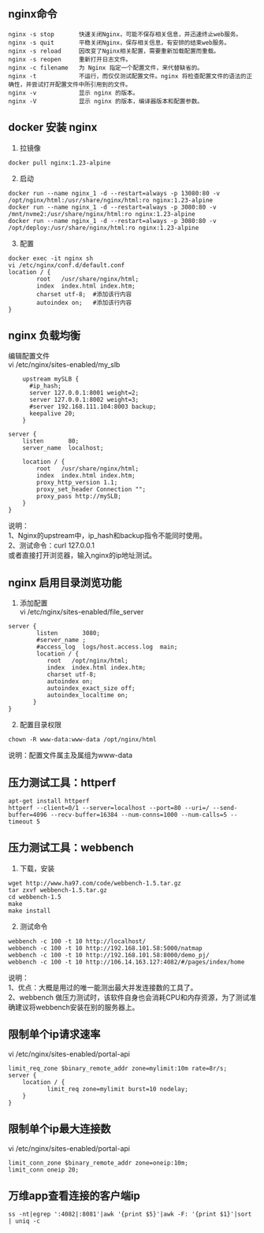 

##  nginx命令
```
nginx -s stop       快速关闭Nginx，可能不保存相关信息，并迅速终止web服务。
nginx -s quit       平稳关闭Nginx，保存相关信息，有安排的结束web服务。
nginx -s reload     因改变了Nginx相关配置，需要重新加载配置而重载。
nginx -s reopen     重新打开日志文件。
nginx -c filename   为 Nginx 指定一个配置文件，来代替缺省的。
nginx -t            不运行，而仅仅测试配置文件。nginx 将检查配置文件的语法的正确性，并尝试打开配置文件中所引用到的文件。
nginx -v            显示 nginx 的版本。
nginx -V            显示 nginx 的版本，编译器版本和配置参数。
```

## docker 安装 nginx
1. 拉镜像
```
docker pull nginx:1.23-alpine
```
2. 启动
```
docker run --name nginx_1 -d --restart=always -p 13080:80 -v /opt/nginx/html:/usr/share/nginx/html:ro nginx:1.23-alpine
docker run --name nginx_1 -d --restart=always -p 3080:80 -v /mnt/nvme2:/usr/share/nginx/html:ro nginx:1.23-alpine
docker run --name nginx_1 -d --restart=always -p 3080:80 -v /opt/deploy:/usr/share/nginx/html:ro nginx:1.23-alpine
```

3. 配置
```
docker exec -it nginx sh
vi /etc/nginx/conf.d/default.conf
location / {
        root   /usr/share/nginx/html;
        index  index.html index.htm;
        charset utf-8;  #添加该行内容
        autoindex on;   #添加该行内容
}
```
##  nginx 负载均衡 
编辑配置文件  
vi /etc/nginx/sites-enabled/my_slb  
```
    upstream mySLB {
	  #ip_hash;
      server 127.0.0.1:8001 weight=2;
      server 127.0.0.1:8002 weight=3; 
      #server 192.168.111.104:8003 backup;
	  keepalive 20;
    }

server {
    listen       80;
    server_name  localhost;
	
    location / {
        root   /usr/share/nginx/html;
        index  index.html index.htm;
		proxy_http_version 1.1;
		proxy_set_header Connection "";
	    proxy_pass http://mySLB; 
    }
}
```
说明：  
1、Nginx的upstream中，ip_hash和backup指令不能同时使用。  
2、测试命令：curl 127.0.0.1  
或者直接打开浏览器，输入nginx的ip地址测试。  

## nginx 启用目录浏览功能 
1. 添加配置  
vi /etc/nginx/sites-enabled/file_server  
```
server {
        listen       3080;
        #server_name ;
        #access_log  logs/host.access.log  main;
        location / {
           root   /opt/nginx/html;
           index  index.html index.htm;
           charset utf-8;
           autoindex on;
           autoindex_exact_size off;
           autoindex_localtime on;
       }
}
```

2. 配置目录权限  
```
chown -R www-data:www-data /opt/nginx/html
```
说明：配置文件属主及属组为www-data

## 压力测试工具：httperf
```
apt-get install httperf
httperf --client=0/1 --server=localhost --port=80 --uri=/ --send-buffer=4096 --recv-buffer=16384 --num-conns=1000 --num-calls=5 --timeout 5
```

## 压力测试工具：webbench 
1. 下载，安装
```
wget http://www.ha97.com/code/webbench-1.5.tar.gz
tar zxvf webbench-1.5.tar.gz
cd webbench-1.5
make
make install
```
2. 测试命令
```
webbench -c 100 -t 10 http://localhost/
webbench -c 100 -t 10 http://192.168.101.58:5000/natmap
webbench -c 100 -t 10 http://192.168.101.58:8000/demo_pj/
webbench -c 100 -t 10 http://106.14.163.127:4082/#/pages/index/home
```
说明：  
1、优点：大概是用过的唯一能测出最大并发连接数的工具了。  
2、webbench 做压力测试时，该软件自身也会消耗CPU和内存资源，为了测试准确建议将webbench安装在别的服务器上。  



## 限制单个ip请求速率
vi /etc/nginx/sites-enabled/portal-api   
```
limit_req_zone $binary_remote_addr zone=mylimit:10m rate=8r/s;
server {
    location / {
           limit_req zone=mylimit burst=10 nodelay;
    }
}
```

## 限制单个ip最大连接数
vi /etc/nginx/sites-enabled/portal-api   
```
limit_conn_zone $binary_remote_addr zone=oneip:10m;
limit_conn oneip 20; 
```
## 万维app查看连接的客户端ip
```
ss -nt|egrep ':4082|:8081'|awk '{print $5}'|awk -F: '{print $1}'|sort | uniq -c
```